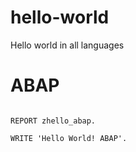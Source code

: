 # hello-world
Hello world in all languages

# ABAP

```ABAP

REPORT zhello_abap.

WRITE 'Hello World! ABAP'.

```

